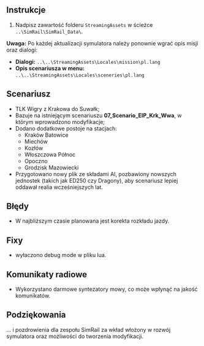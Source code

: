 ## Instrukcje

1. Nadpisz zawartość folderu `StreamingAssets` w ścieżce `..\SimRail\SimRail_Data\`.

**Uwaga:** Po każdej aktualizacji symulatora należy ponownie wgrać opis misji oraz dialogi:

- **Dialogi:** `..\..\StreamingAssets\Locales\mission\pl.lang`
- **Opis scenariusza w menu:** `..\..\StreamingAssets\Locales\sceneries\pl.lang`

## Scenariusz

-  TLK Wigry z Krakowa do Suwałk;
-  Bazuje na istniejącym scenariuszu **07_Scenario_EIP_Krk_Wwa**, w którym wprowadzono modyfikacje;
- Dodano dodatkowe postoje na stacjach:
  - Kraków Batowice
  - Miechów
  - Kozłów
  - Włoszczowa Północ
  - Opoczno
  - Grodzisk Mazowiecki
- Przygotowano nowy plik ze składami AI, pozbawiony nowszych jednostek (takich jak ED250 czy Dragony), aby scenariusz lepiej oddawał realia wcześniejszych lat.

## Błędy

- W najbliższym czasie planowana jest korekta rozkładu jazdy.

## Fixy
- wyłaczono debug mode w pliku lua.

## Komunikaty radiowe

- Wykorzystano darmowe syntezatory mowy, co może wpłynąć na jakość komunikatów.

## Podziękowania

... i pozdrowienia dla zespołu SimRail za wkład włożony w rozwój symulatora oraz możliwości do tworzenia modyfikacji.
